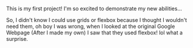 This is my first project! I'm so excited to demonstrate my new abilities...

So, I didn't know I could use grids or flexbox because I thought I wouldn't need them, oh boy I was wrong, when I looked at the original Google Webpage (After I made my own) I saw that they used flexbox! lol what a surprise.
